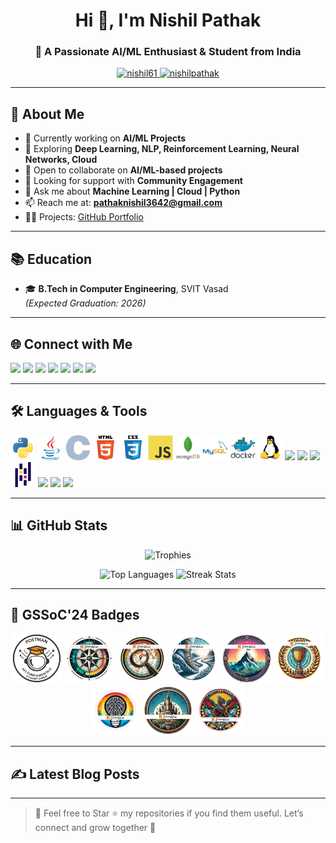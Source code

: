 <h1 align="center">Hi 👋, I'm Nishil Pathak</h1>
<h3 align="center">🚀 A Passionate AI/ML Enthusiast & Student from India</h3>

<p align="center">
  <a href="https://github.com/nishil61">
    <img src="https://komarev.com/ghpvc/?username=nishil61&label=Profile%20views&color=0e75b6&style=flat" alt="nishil61" />
  </a>
  <a href="https://twitter.com/nishilpathak">
    <img src="https://img.shields.io/twitter/follow/nishilpathak?label=Follow&style=social" alt="nishilpathak" />
  </a>
</p>

---

## 🧠 About Me
- 🔭 Currently working on **AI/ML Projects**
- 🌱 Exploring **Deep Learning, NLP, Reinforcement Learning, Neural Networks, Cloud**
- 👯 Open to collaborate on **AI/ML-based projects**
- 🤝 Looking for support with **Community Engagement**
- 💬 Ask me about **Machine Learning | Cloud | Python**
- 📫 Reach me at: **pathaknishil3642@gmail.com**
- 👨‍💻 Projects: [GitHub Portfolio](https://github.com/nishil61)

---

## 📚 Education
- 🎓 **B.Tech in Computer Engineering**, SVIT Vasad  
  *(Expected Graduation: 2026)*

---

## 🌐 Connect with Me
<p align="left">
  <a href="https://twitter.com/nishilpathak"><img src="https://img.icons8.com/color/48/000000/twitter--v1.png" width="30" /></a>
  <a href="https://www.linkedin.com/in/nishil-pathak-05b2111b0/"><img src="https://img.icons8.com/color/48/000000/linkedin.png" width="30" /></a>
  <a href="https://www.facebook.com/nishil.pathak/"><img src="https://img.icons8.com/color/48/000000/facebook-new.png" width="30" /></a>
  <a href="https://www.instagram.com/nishil_p004/"><img src="https://img.icons8.com/color/48/000000/instagram-new.png" width="30" /></a>
  <a href="https://medium.com/@pathaknishil3642"><img src="https://img.icons8.com/color/48/000000/medium-monogram.png" width="30" /></a>
  <a href="https://www.hackerrank.com/22ce61"><img src="https://img.icons8.com/windows/32/000000/hackerrank.png" width="30" /></a>
  <a href="https://leetcode.com/nishil3642/"><img src="https://img.icons8.com/external-tal-revivo-color-tal-revivo/32/000000/external-level-up-your-coding-skills-and-quickly-land-a-job-logo-color-tal-revivo.png" width="30" /></a>
</p>

---

## 🛠️ Languages & Tools

<p align="left">
  <img src="https://raw.githubusercontent.com/devicons/devicon/master/icons/python/python-original.svg" width="40" /> 
  <img src="https://raw.githubusercontent.com/devicons/devicon/master/icons/java/java-original.svg" width="40" />
  <img src="https://raw.githubusercontent.com/devicons/devicon/master/icons/c/c-original.svg" width="40" />
  <img src="https://raw.githubusercontent.com/devicons/devicon/master/icons/html5/html5-original-wordmark.svg" width="40" />
  <img src="https://raw.githubusercontent.com/devicons/devicon/master/icons/css3/css3-original-wordmark.svg" width="40" />
  <img src="https://raw.githubusercontent.com/devicons/devicon/master/icons/javascript/javascript-original.svg" width="40" />
  <img src="https://raw.githubusercontent.com/devicons/devicon/master/icons/mongodb/mongodb-original-wordmark.svg" width="40" />
  <img src="https://raw.githubusercontent.com/devicons/devicon/master/icons/mysql/mysql-original-wordmark.svg" width="40" />
  <img src="https://raw.githubusercontent.com/devicons/devicon/master/icons/docker/docker-original-wordmark.svg" width="40" />
  <img src="https://raw.githubusercontent.com/devicons/devicon/master/icons/linux/linux-original.svg" width="40" />
  <img src="https://raw.githubusercontent.com/devicons/devicon/master/icons/aws/aws-original.svg" width="40" />
  <img src="https://www.vectorlogo.zone/logos/google_cloud/google_cloud-icon.svg" width="40" />
  <img src="https://www.vectorlogo.zone/logos/microsoft_azure/microsoft_azure-icon.svg" width="40" />
  <img src="https://raw.githubusercontent.com/devicons/devicon/master/icons/pandas/pandas-original.svg" width="40" />
  <img src="https://www.vectorlogo.zone/logos/tensorflow/tensorflow-icon.svg" width="40" />
  <img src="https://www.vectorlogo.zone/logos/figma/figma-icon.svg" width="40" />
  <img src="https://www.vectorlogo.zone/logos/getpostman/getpostman-icon.svg" width="40" />
</p>

---

## 📊 GitHub Stats

<p align="center">
  <img src="https://github-profile-trophy.vercel.app/?username=nishil61&theme=onedark&margin-w=15&no-frame=true" alt="Trophies" />
</p>

<p align="center">
  <img src="https://github-readme-stats.vercel.app/api/top-langs/?username=nishil61&layout=compact&theme=tokyonight" alt="Top Languages" />
  <img src="https://github-readme-streak-stats.herokuapp.com/?user=nishil61&theme=tokyonight" alt="Streak Stats" />
</p>

---

## 🧩 GSSoC'24 Badges

<p align="center">
  <img src="https://raw.githubusercontent.com/girlscript/gssoc-website-new/main/public/badges/postman.png" width="80px" />
  <img src="https://raw.githubusercontent.com/girlscript/gssoc-website-new/main/public/badges/1.png" width="80px" />
  <img src="https://raw.githubusercontent.com/girlscript/gssoc-website-new/main/public/badges/2.png" width="80px" />
  <img src="https://raw.githubusercontent.com/girlscript/gssoc-website-new/main/public/badges/3.png" width="80px" />
  <img src="https://raw.githubusercontent.com/girlscript/gssoc-website-new/main/public/badges/4.png" width="80px" />
  <img src="https://raw.githubusercontent.com/girlscript/gssoc-website-new/main/public/badges/5.png" width="80px" />
  <img src="https://raw.githubusercontent.com/girlscript/gssoc-website-new/main/public/badges/6.png" width="80px" />
  <img src="https://raw.githubusercontent.com/girlscript/gssoc-website-new/main/public/badges/7.png" width="80px" />
  <img src="https://raw.githubusercontent.com/girlscript/gssoc-website-new/main/public/badges/8.png" width="80px" />
</p>

---

## ✍️ Latest Blog Posts
<!-- BLOG-POST-LIST:START -->
<!-- BLOG-POST-LIST:END -->

---

> 🌟 Feel free to Star ⭐ my repositories if you find them useful. Let’s connect and grow together 🚀  
